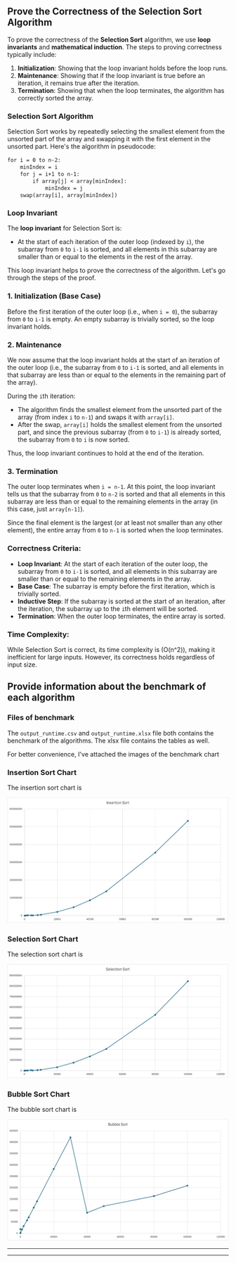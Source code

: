 
## Prove the Correctness of the Selection Sort Algorithm
To prove the correctness of the **Selection Sort** algorithm, we use **loop invariants** and **mathematical induction**. The steps to proving correctness typically include:

1. **Initialization**: Showing that the loop invariant holds before the loop runs.
2. **Maintenance**: Showing that if the loop invariant is true before an iteration, it remains true after the iteration.
3. **Termination**: Showing that when the loop terminates, the algorithm has correctly sorted the array.

### Selection Sort Algorithm
Selection Sort works by repeatedly selecting the smallest element from the unsorted part of the array and swapping it with the first element in the unsorted part. Here's the algorithm in pseudocode:

```
for i = 0 to n-2:
    minIndex = i
    for j = i+1 to n-1:
        if array[j] < array[minIndex]:
            minIndex = j
    swap(array[i], array[minIndex])
```

### Loop Invariant
The **loop invariant** for Selection Sort is:
- At the start of each iteration of the outer loop (indexed by `i`), the subarray from `0` to `i-1` is sorted, and all elements in this subarray are smaller than or equal to the elements in the rest of the array.

This loop invariant helps to prove the correctness of the algorithm. Let's go through the steps of the proof.

### 1. **Initialization (Base Case)**

Before the first iteration of the outer loop (i.e., when `i = 0`), the subarray from `0` to `i-1` is empty. An empty subarray is trivially sorted, so the loop invariant holds.

### 2. **Maintenance**

We now assume that the loop invariant holds at the start of an iteration of the outer loop (i.e., the subarray from `0` to `i-1` is sorted, and all elements in that subarray are less than or equal to the elements in the remaining part of the array).

During the `i`th iteration:
- The algorithm finds the smallest element from the unsorted part of the array (from index `i` to `n-1`) and swaps it with `array[i]`.
- After the swap, `array[i]` holds the smallest element from the unsorted part, and since the previous subarray (from `0` to `i-1`) is already sorted, the subarray from `0` to `i` is now sorted.

Thus, the loop invariant continues to hold at the end of the iteration.

### 3. **Termination**

The outer loop terminates when `i = n-1`. At this point, the loop invariant tells us that the subarray from `0` to `n-2` is sorted and that all elements in this subarray are less than or equal to the remaining elements in the array (in this case, just `array[n-1]`).

Since the final element is the largest (or at least not smaller than any other element), the entire array from `0` to `n-1` is sorted when the loop terminates.

### Correctness Criteria:

- **Loop Invariant**: At the start of each iteration of the outer loop, the subarray from `0` to `i-1` is sorted, and all elements in this subarray are smaller than or equal to the remaining elements in the array.
- **Base Case**: The subarray is empty before the first iteration, which is trivially sorted.
- **Inductive Step**: If the subarray is sorted at the start of an iteration, after the iteration, the subarray up to the `i`th element will be sorted.
- **Termination**: When the outer loop terminates, the entire array is sorted.

### Time Complexity:
While Selection Sort is correct, its time complexity is \(O(n^2)\), making it inefficient for large inputs. However, its correctness holds regardless of input size.


## Provide information about the benchmark of each algorithm
### Files of benchmark
The `output_runtime.csv` and `output_runtime.xlsx` file both contains the benchmark of the algorithms. The xlsx file contains the tables as well.

For better convenience, I've attached the images of the benchmark chart

### Insertion Sort Chart
The insertion sort chart is

![InsertionSort.png](images/InsertionSort.png)

### Selection Sort Chart
The selection sort chart is

![SelectionSort.png](images/SelectionSort.png)

### Bubble Sort Chart
The bubble sort chart is

![BubbleSort.png](images/BubbleSort.png)

------------------------

------------------------
